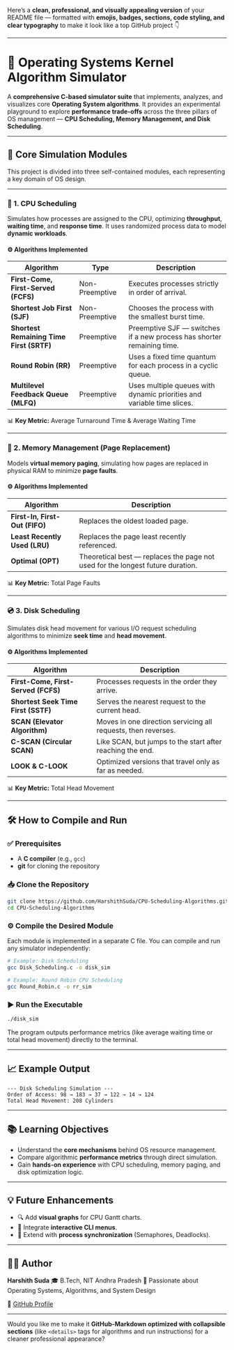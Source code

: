 Here’s a **clean, professional, and visually appealing version** of your README file — formatted with **emojis, badges, sections, code styling, and clear typography** to make it look like a top GitHub project 👇

---

# 🧩 Operating Systems Kernel Algorithm Simulator


A **comprehensive C-based simulator suite** that implements, analyzes, and visualizes core **Operating System algorithms**.
It provides an experimental playground to explore **performance trade-offs** across the three pillars of OS management — **CPU Scheduling, Memory Management, and Disk Scheduling**.

---

## 🚀 Core Simulation Modules

This project is divided into three self-contained modules, each representing a key domain of OS design.

---

### 🧠 1. CPU Scheduling

Simulates how processes are assigned to the CPU, optimizing **throughput**, **waiting time**, and **response time**.
It uses randomized process data to model **dynamic workloads**.

#### ⚙️ Algorithms Implemented

| Algorithm                                | Type           | Description                                                            |
| ---------------------------------------- | -------------- | ---------------------------------------------------------------------- |
| **First-Come, First-Served (FCFS)**      | Non-Preemptive | Executes processes strictly in order of arrival.                       |
| **Shortest Job First (SJF)**             | Non-Preemptive | Chooses the process with the smallest burst time.                      |
| **Shortest Remaining Time First (SRTF)** | Preemptive     | Preemptive SJF — switches if a new process has shorter remaining time. |
| **Round Robin (RR)**                     | Preemptive     | Uses a fixed time quantum for each process in a cyclic queue.          |
| **Multilevel Feedback Queue (MLFQ)**     | Preemptive     | Uses multiple queues with dynamic priorities and variable time slices. |

📊 **Key Metric:** Average Turnaround Time & Average Waiting Time

---

### 💾 2. Memory Management (Page Replacement)

Models **virtual memory paging**, simulating how pages are replaced in physical RAM to minimize **page faults**.

#### ⚙️ Algorithms Implemented

| Algorithm                      | Description                                                                    |
| ------------------------------ | ------------------------------------------------------------------------------ |
| **First-In, First-Out (FIFO)** | Replaces the oldest loaded page.                                               |
| **Least Recently Used (LRU)**  | Replaces the page least recently referenced.                                   |
| **Optimal (OPT)**              | Theoretical best — replaces the page not used for the longest future duration. |

📊 **Key Metric:** Total Page Faults

---

### 💿 3. Disk Scheduling

Simulates disk head movement for various I/O request scheduling algorithms to minimize **seek time** and **head movement**.

#### ⚙️ Algorithms Implemented

| Algorithm                           | Description                                                   |
| ----------------------------------- | ------------------------------------------------------------- |
| **First-Come, First-Served (FCFS)** | Processes requests in the order they arrive.                  |
| **Shortest Seek Time First (SSTF)** | Serves the nearest request to the current head.               |
| **SCAN (Elevator Algorithm)**       | Moves in one direction servicing all requests, then reverses. |
| **C-SCAN (Circular SCAN)**          | Like SCAN, but jumps to the start after reaching the end.     |
| **LOOK & C-LOOK**                   | Optimized versions that travel only as far as needed.         |

📊 **Key Metric:** Total Head Movement

---

## 🛠️ How to Compile and Run

### ✅ Prerequisites

* A **C compiler** (e.g., `gcc`)
* **git** for cloning the repository

### 📥 Clone the Repository

```bash
git clone https://github.com/HarshithSuda/CPU-Scheduling-Algorithms.git
cd CPU-Scheduling-Algorithms
```

### ⚙️ Compile the Desired Module

Each module is implemented in a separate C file.
You can compile and run any simulator independently:

```bash
# Example: Disk Scheduling
gcc Disk_Scheduling.c -o disk_sim

# Example: Round Robin CPU Scheduling
gcc Round_Robin.c -o rr_sim
```

### ▶️ Run the Executable

```bash
./disk_sim
```

The program outputs performance metrics (like average waiting time or total head movement) directly to the terminal.

---

## 📈 Example Output

```
--- Disk Scheduling Simulation ---
Order of Access: 98 → 183 → 37 → 122 → 14 → 124
Total Head Movement: 208 Cylinders
```

---

## 📚 Learning Objectives

* Understand the **core mechanisms** behind OS resource management.
* Compare algorithmic **performance metrics** through direct simulation.
* Gain **hands-on experience** with CPU scheduling, memory paging, and disk optimization logic.

---

## 💡 Future Enhancements

* 🔍 Add **visual graphs** for CPU Gantt charts.
* 🧩 Integrate **interactive CLI menus**.
* 🧠 Extend with **process synchronization** (Semaphores, Deadlocks).

---

## 👨‍💻 Author

**Harshith Suda**
🎓 B.Tech, NIT Andhra Pradesh
💼 Passionate about Operating Systems, Algorithms, and System Design

🔗 [GitHub Profile](https://github.com/HarshithSuda)

---

Would you like me to make it **GitHub-Markdown optimized with collapsible sections** (like `<details>` tags for algorithms and run instructions) for a cleaner professional appearance?
